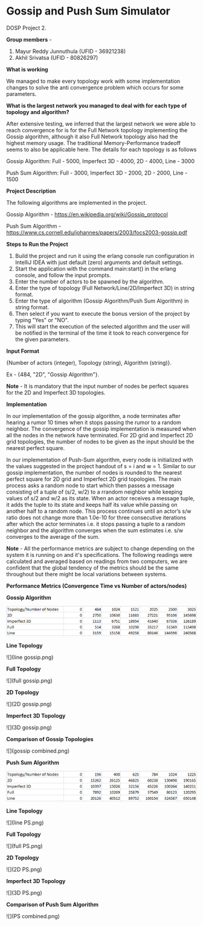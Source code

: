 # Gossip and Push Sum Simulator
DOSP Project 2.

**Group members** -

1) Mayur Reddy Junnuthula (UFID - 36921238)
2) Akhil Srivatsa (UFID - 80826297)

**What is working**

We managed to make every topology work with some implementation changes to solve the anti convergence problem which occurs for some parameters.

**What is the largest network you managed to deal with for each type of topology and algorithm?**

After extensive testing, we inferred that the largest network we were able to reach convergence for is for the Full Network topology implementing the Gossip algorithm, although it also Full Network topology also had the highest memory usage. 
The traditional Memory-Performance tradeoff seems to also be applicable here. The details for each topology is as follows

Gossip Algorithm:
Full - 5000,
Imperfect 3D - 4000,
2D - 4000,
Line - 3000

Push Sum Algorithm: 
Full - 3000,
Imperfect 3D - 2000,
2D - 2000,
Line - 1500


**Project Description**

The following algorithms are implemented in the project.

Gossip Algorithm - https://en.wikipedia.org/wiki/Gossip_protocol

Push Sum Algorithm - https://www.cs.cornell.edu/johannes/papers/2003/focs2003-gossip.pdf

**Steps to Run the Project**
1)  Build the project and run it using the erlang console run configuration in IntelliJ IDEA with just default (zero) arguments and default settings.
2) Start the application with the command main:start() in the erlang console, and follow the input prompts.
3) Enter the number of actors to be spawned by the algorithm.
4) Enter the type of topology (Full Network/Line/2D/Imperfect 3D) in string format.
5) Enter the type of algorithm (Gossip Algorithm/Push Sum Algorithm) in string format.
6) Then select if you want to execute the bonus version of the project by typing "Yes"  or "NO".
7) This will start the execution of the selected algorithm and the user will be notified in the terminal of the time it took to reach convergence for the given parameters.

**Input Format**

{Number of actors (integer), Topology (string), Algorithm (string)}.

Ex - {484, "2D", "Gossip Algorithm"}.

**Note** - 
It is mandatory that the input number of nodes be perfect squares for the 2D and Imperfect 3D topologies.

**Implementation**

In our implementation of the gossip algorithm, a node terminates after hearing a rumor 10 times when
it stops passing the rumor to a random neighbor. The convergence of the gossip implementation is measured when 
all the nodes in the network have terminated. For 2D grid and Imperfect 2D grid topologies, the number of nodes to be given as the input should be the nearest
perfect square.


In our implementation of Push-Sum algorithm, every node is initialized with the values suggested in the 
project handout of s = i and w = 1. Similar to our gossip implementation, the number of nodes is rounded to the nearest perfect square for 2D grid and Imperfect 2D grid topologies. The main process asks a random node to start which then passes a message consisting of a tuple of (s/2, w/2) to a rrandom neighbor while keeping values of s/2 and w/2 as its state. When an actor receives a message tuple, it adds the tuple to its state and keeps half its value while passing on another half to a random node. This process continues until an actor’s s/w ratio does not change more than 1.0e-10 for three consecutive iterations after which the actor terminates i.e. it stops passing
a tuple to a random neighbor and the algorithm converges when the sum estimates i.e. s/w converges to the average of the sum.

**Note** - All the performance metrics are subject to change depending on the system it is running on and it's specifications.
The following readings were calculated and averaged based on readings from two computers, we are confident that the global tendency of the metrics should be the same throughout but there might be local variations between systems. 


**Performance Metrics (Convergence Time vs Number of actors/nodes)**


**Gossip Algorithm**

![img.png](img.png)

**Line Topology**

![](line gossip.png)

**Full Topology**

![](full gossip.png)

**2D Topology**

![](2D gossip.png)

**Imperfect 3D Topology**

![](3D gossip.png)

**Comparison of Gossip Topologies**

![](gossip combined.png)

**Push Sum Algorithm**

![img_1.png](img_1.png)

**Line Topology**

![](line PS.png)

**Full Topology**

![](full PS.png)

**2D Topology**

![](2D PS.png)

**Imperfect 3D Topology**

![](3D PS.png)

**Comparison of Push Sum Algorithm**

![](PS combined.png)











